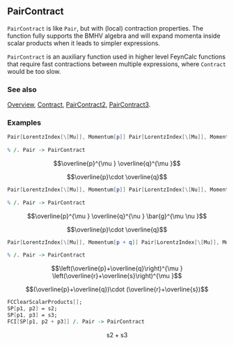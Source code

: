 ## PairContract

`PairContract` is like `Pair`, but with (local) contraction properties. The function fully supports the BMHV algebra and will expand momenta inside scalar products when it leads to simpler expressions.

`PairContract` is an auxiliary function used in higher level FeynCalc functions that require fast contractions between multiple expressions, where `Contract` would be too slow.

### See also

[Overview](Extra/FeynCalc.md), [Contract](Contract.md), [PairContract2](PairContract2.md), [PairContract3](PairContract3.md).

### Examples

```mathematica
Pair[LorentzIndex[\[Mu]], Momentum[p]] Pair[LorentzIndex[\[Mu]], Momentum[q]] 
 
% /. Pair -> PairContract
```

$$\overline{p}^{\mu } \overline{q}^{\mu }$$

$$\overline{p}\cdot \overline{q}$$

```mathematica
Pair[LorentzIndex[\[Mu]], Momentum[p]] Pair[LorentzIndex[\[Nu]], Momentum[q]] Pair[LorentzIndex[\[Mu]], LorentzIndex[\[Nu]]] 
 
% /. Pair -> PairContract
```

$$\overline{p}^{\mu } \overline{q}^{\nu } \bar{g}^{\mu \nu }$$

$$\overline{p}\cdot \overline{q}$$

```mathematica
Pair[LorentzIndex[\[Mu]], Momentum[p + q]] Pair[LorentzIndex[\[Mu]], Momentum[r + s]] 
 
% /. Pair -> PairContract
```

$$\left(\overline{p}+\overline{q}\right)^{\mu } \left(\overline{r}+\overline{s}\right)^{\mu }$$

$$(\overline{p}+\overline{q})\cdot (\overline{r}+\overline{s})$$

```mathematica
FCClearScalarProducts[];
SP[p1, p2] = s2;
SP[p1, p3] = s3;
FCI[SP[p1, p2 + p3]] /. Pair -> PairContract
```

$$\text{s2}+\text{s3}$$